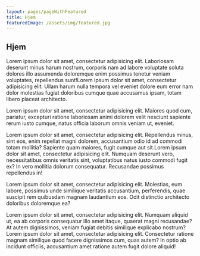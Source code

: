 ```yaml
---
layout: pages/pageWithFeatured
title: Hjem
featuredImage: /assets/img/featured.jpg
---
```


## Hjem

Lorem ipsum dolor sit amet, consectetur adipisicing elit. Laboriosam deserunt minus harum nostrum, corporis nam ad labore voluptate soluta dolores illo assumenda doloremque enim possimus tenetur veniam voluptates, repellendus sunt!Lorem ipsum dolor sit amet, consectetur adipisicing elit. Ullam harum nulla tempora vel eveniet dolore eum error nam dolor molestias fugiat doloribus cumque quae accusamus ipsam, totam libero placeat architecto.

Lorem ipsum dolor sit amet, consectetur adipisicing elit. Maiores quod cum, pariatur, excepturi ratione laboriosam animi dolorem velit nesciunt sapiente rerum iusto cumque, natus officia laborum omnis veniam ut, eveniet.

Lorem ipsum dolor sit amet, consectetur adipisicing elit. Repellendus minus, sint eos, enim repellat magni dolorem, accusantium odio id ad commodi totam mollitia? Sapiente quam maiores, fugit cumque aut sit.Lorem ipsum dolor sit amet, consectetur adipisicing elit. Numquam deserunt vero, necessitatibus omnis veritatis sint, voluptatibus natus iusto commodi fugit ex? In vero mollitia dolorum consequatur. Recusandae possimus repellendus in!

Lorem ipsum dolor sit amet, consectetur adipisicing elit. Molestias, eum labore, possimus unde similique veritatis accusantium, perferendis, quae suscipit rem quibusdam magnam laudantium eos. Odit distinctio architecto doloribus doloremque ea?

Lorem ipsum dolor sit amet, consectetur adipisicing elit. Numquam aliquid ut, ea ab corporis consequatur illo amet itaque, quaerat magni recusandae? At autem dignissimos, veniam fugiat debitis similique explicabo nostrum?Lorem ipsum dolor sit amet, consectetur adipisicing elit. Consectetur ratione magnam similique quod facere dignissimos cum, quas autem? In optio ab incidunt officiis, accusantium amet ratione autem fugit dolore aliquid!
